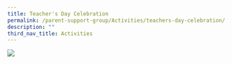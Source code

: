 ```yaml
---
title: Teacher's Day Celebration
permalink: /parent-support-group/Activities/teachers-day-celebration/
description: ""
third_nav_title: Activities
---
```

![](/images/tdc9.jpeg)